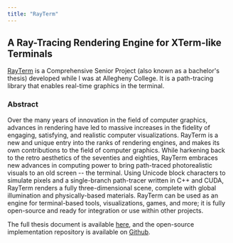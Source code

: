```yaml
---
title: "RayTerm"
---
```

## A Ray-Tracing Rendering Engine for XTerm-like Terminals

[RayTerm](https://github.com/Michionlion/rayterm) is a Comprehensive Senior Project (also known as a bachelor's thesis) developed while I was at Allegheny College. It is a path-tracing library that enables real-time graphics in the terminal.

### Abstract

Over the many years of innovation in the field of computer graphics, advances in rendering have led to massive increases in the fidelity of engaging, satisfying, and realistic computer visualizations.
RayTerm is a new and unique entry into the ranks of rendering engines, and makes its own contributions to the field of computer graphics.
While harkening back to the retro aesthetics of the seventies and eighties, RayTerm embraces new advances in computing power to bring path-traced photorealistic visuals to an old screen -- the terminal.
Using Unicode block characters to simulate pixels and a single-branch path-tracer written in C++ and CUDA, RayTerm renders a fully three-dimensional scene, complete with global illumination and physically-based materials.
RayTerm can be used as an engine for terminal-based tools, visualizations, games, and more; it is fully open-source and ready for integration or use within other projects.

The full thesis document is available [here](https://saejinmh.com/rayterm.pdf), and the open-source implementation repository is available on [Github](https://github.com/Michionlion/rayterm).
